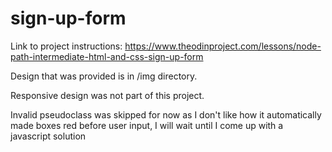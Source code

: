 # sign-up-form
Link to project instructions:
https://www.theodinproject.com/lessons/node-path-intermediate-html-and-css-sign-up-form

Design that was provided is in /img directory.

Responsive design was not part of this project.

Invalid pseudoclass was skipped for now as I don't like
how it automatically made boxes red before user input, I will wait until I come up with a javascript solution
